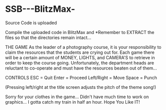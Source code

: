 SSB---BlitzMax-
=================================
Source Code is uploaded

Compile the uploaded code in BlitzMax and 
*Remember to EXTRACT the files so that the directories remain intact...

THE GAME
As the leader of a photography course, it is your responsibility to claim the resources that 
the students are crying out for. Each game there will be a certain amount of MONEY, LIGHTS,
and CAMERA'S to retrieve in order to keep the course going. Unfortunately, the department heads
are reluctant to co-operate and must have the resources beaten out of them... 

CONTROLS
ESC = Quit
Enter = Proceed
Left/Right = Move
Space = Punch

(Pressing left/right at the title screen adjusts the pitch of the theme song!)

Sorry for your clothes in the game... Didn't have much time to work on graphics... I gotta catch my train in half an hour. Hope You Like  IT!
